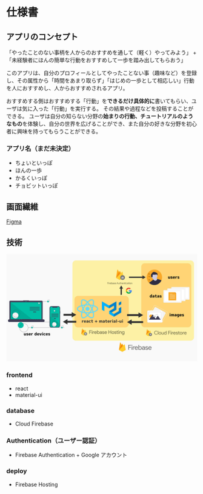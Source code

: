 # 仕様書
## アプリのコンセプト
「やったことのない事柄を人からのおすすめを通して（軽く）やってみよう」 + 「未経験者にほんの簡単な行動をおすすめして一歩を踏み出してもらおう」

このアプリは、自分のプロフィールとしてやったことない事（趣味など）を登録し、その属性から「時間をあまり取らず」「はじめの一歩として相応しい」行動を人におすすめし、人からおすすめされるアプリ。

おすすめする側はおすすめする「行動」を**できるだけ具体的に**書いてもらい、ユーザは気に入った「行動」を実行する。
その結果や過程などを投稿することができる。
ユーザは自分の知らない分野の**始まりの行動、チュートリアルのようなもの**を体験し、自分の世界を広げることができ、また自分の好きな分野を初心者に興味を持ってもらうことができる。

### アプリ名（まだ未決定）
- ちょいといっぽ
- ほんの一歩
- かるくいっぽ
- チョビットいっぽ

## 画面繊維
[Figma](https://www.figma.com/file/rvQ8Gh5RKixeuJxIh8BsHo/%E3%83%97%E3%83%AC%E3%83%A4%E3%83%95Hack-U-team1?node-id=60%3A277)

## 技術
![使用予定技術の概要](./images/technique.jpg)

### frontend
- react
- material-ui

### database
- Cloud Firebase

### Authentication（ユーザー認証）
- Firebase Authentication + Google アカウント

### deploy
- Firebase Hosting
